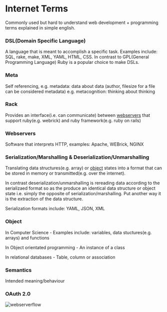 # Internet Terms

Commonly used but hard to understand web development + programming terms explained in simple english.

### <a name='dsl'></a>DSL(Domain Specific Language) 
A language that is meant to accomplish a specific task. Examples include: SQL, rake, make, XML, YAML, HTML, CSS. In contrast to GPL(General Programming Language)
Ruby is a popular choice to make DSLs.

### <a name='meta'></a>Meta 
Self referencing, e.g. metadata: data about data (author, filesize for a file can be considered metadata)
                  e.g. metacognition: thinking about thinking
                  
### <a name='rack'></a>Rack
Provides an interface(i.e. can communicate) between [webservers](#webservers) that support ruby(e.g. webrick) and ruby framework(e.g. ruby on rails) 

### <a name='webservers'></a>Webservers
Software that interprets HTTP, examples: Apache, WEBrick, NGINX

### <a name='serialization'></a>Serialization/Marshalling & Deserialization/Unmarshalling
Translating data structures(e.g. array) or [object](#object) states into a format that can be stored in memory or transmitted(e.g. over the internet). 

In contrast deserialization/unmarshalling is rereading data according to the serializaed format so as the produce an identical data structure or object state i.e. simply the opposite of serialization/marshalling. Put another way it is the extraction of the data structure.

Serialization formats include: YAML, JSON, XML

### <a name='object'></a>Object
In Computer Science - Examples include: variables, data stuctures(e.g. arrays) and functions 

In Object orientated programming - An instance of a class 

In relational databases - Table, column or association 

### <a name='semantics'></a>Semantics
Intended meaning/behaviour

### <a name='oauth'></a>OAuth 2.0
![webserverflow](http://cdn.tutsplus.com/net.tutsplus.com/uploads/2013/07/webserverflow.jpg "webserverflow")
